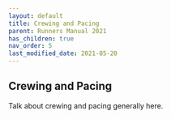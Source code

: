```yaml
---
layout: default
title: Crewing and Pacing
parent: Runners Manual 2021
has_children: true
nav_order: 5
last_modified_date: 2021-05-20
---
```

## Crewing and Pacing

Talk about crewing and pacing generally here.
